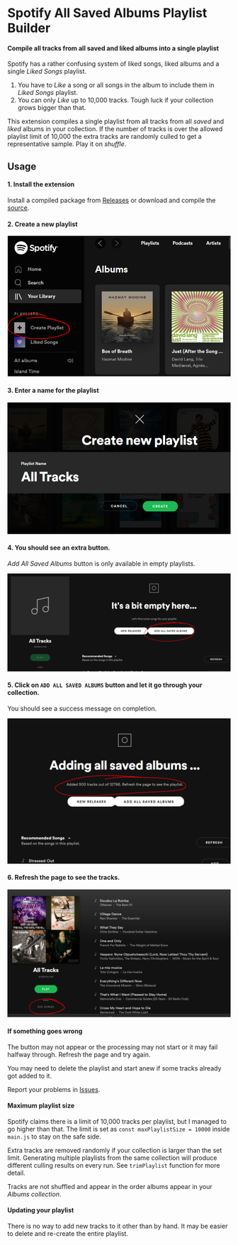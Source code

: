 # Spotify All Saved Albums Playlist Builder
#### Compile all tracks from all saved and liked albums into a single playlist

Spotify has a rather confusing system of liked songs, liked albums and a single *Liked Songs* playlist.

1. You have to *Like* a song or all songs in the album to include them in *Liked Songs* playlist.
2. You can only *Like* up to 10,000 tracks. Tough luck if your collection grows bigger than that.

This extension compiles a single playlist from all tracks from all *saved* and *liked* albums in your collection. If the number of tracks is over the allowed playlist limit of 10,000 the extra tracks are randomly culled to get a representative sample. Play it on *shuffle*.

## Usage

#### 1. Install the extension

Install a compiled package from [Releases](https://github.com/rimutaka/spotify-play-all-saved-albums/releases/tag/v.0.1) or download and compile the [source](https://github.com/rimutaka/spotify-play-all-saved-albums).

#### 2. Create a new playlist

![create a new playlist](imgs/create-playlist-click.png)

#### 3. Enter a name for the playlist

![enter playlist name](imgs/create-playlist-name.png)

#### 4. You should see an extra button. 
*Add All Saved Albums* button is only available in empty playlists.

![extra button](imgs/create-playlist-button.png)

#### 5. Click on `ADD ALL SAVED ALBUMS` button and let it go through your collection.
You should see a success message on completion.

![success message](imgs/create-playlist-added.png)

#### 6. Refresh the page to see the tracks.

![added tracks](imgs/create-playlist-refreshed.png)

#### If something goes wrong

The button may not appear or the processing may not start or it may fail halfway through. Refresh the page and try again. 

You may need to delete the playlist and start anew if some tracks already got added to it.

Report your problems in [Issues](https://github.com/rimutaka/spotify-play-all-saved-albums/issues).

#### Maximum playlist size

Spotify claims there is a limit of 10,000 tracks per playlist, but I managed to go higher than that. The limit is set as `const maxPlaylistSize = 10000` inside `main.js` to stay on the safe side.

Extra tracks are removed randomly if your collection is larger than the set limit. Generating multiple playlists from the same collection will produce different culling results on every run. See `trimPlaylist` function for more detail.

Tracks are not shuffled and appear in the order albums appear in your *Albums collection*.

#### Updating your playlist

There is no way to add new tracks to it other than by hand. It may be easier to delete and re-create the entire playlist.
